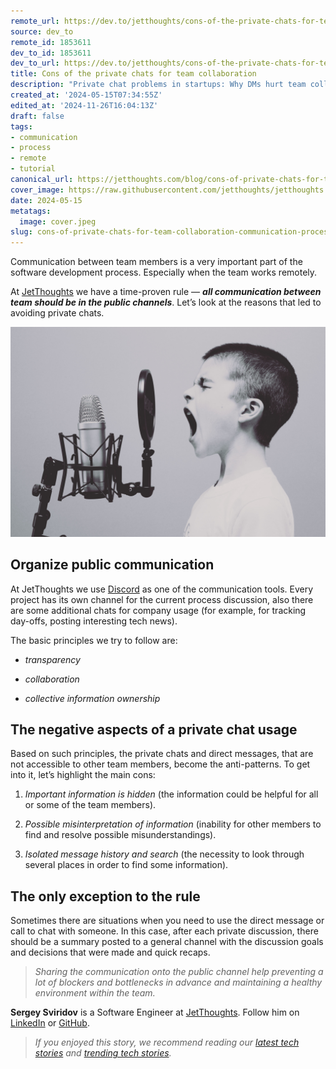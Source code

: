 ```yaml
---
remote_url: https://dev.to/jetthoughts/cons-of-the-private-chats-for-team-collaboration-4d13
source: dev_to
remote_id: 1853611
dev_to_id: 1853611
dev_to_url: https://dev.to/jetthoughts/cons-of-the-private-chats-for-team-collaboration-4d13
title: Cons of the private chats for team collaboration
description: "Private chat problems in startups: Why DMs hurt team collaboration. Learn transparent communication strategies, build remote team culture, avoid information silos ✓"
created_at: '2024-05-15T07:34:55Z'
edited_at: '2024-11-26T16:04:13Z'
draft: false
tags:
- communication
- process
- remote
- tutorial
canonical_url: https://jetthoughts.com/blog/cons-of-private-chats-for-team-collaboration-communication-process/
cover_image: https://raw.githubusercontent.com/jetthoughts/jetthoughts.github.io/master/content/blog/cons-of-private-chats-for-team-collaboration-communication-process/cover.jpeg
date: 2024-05-15
metatags:
  image: cover.jpeg
slug: cons-of-private-chats-for-team-collaboration-communication-process
---
```

Communication between team members is a very important part of the software development process. Especially when the team works remotely.

At [JetThoughts](https://www.jetthoughts.com/) we have a time-proven rule — ***all communication between team should be in the public channels***. Let’s look at the reasons that led to avoiding private chats.

![Photo by [Jason Rosewell](https://unsplash.com/@jasonrosewell?utm_source=medium&utm_medium=referral) on [Unsplash](https://unsplash.com?utm_source=medium&utm_medium=referral)](file_0.jpeg)

## Organize public communication

At JetThoughts we use [Discord](https://discordapp.com/) as one of the communication tools. Every project has its own channel for the current process discussion, also there are some additional chats for company usage (for example, for tracking day-offs, posting interesting tech news).

The basic principles we try to follow are:

* *transparency*

* *collaboration*

* *collective information ownership*

## The negative aspects of a private chat usage

Based on such principles, the private chats and direct messages, that are not accessible to other team members, become the anti-patterns. To get into it, let’s highlight the main cons:

 1. *Important information is hidden* (the information could be helpful for all or some of the team members).

 2. *Possible misinterpretation of information* (inability for other members to find and resolve possible misunderstandings).

 3. *Isolated message history and search* (the necessity to look through several places in order to find some information).

## The only exception to the rule

Sometimes there are situations when you need to use the direct message or call to chat with someone. In this case, after each private discussion, there should be a summary posted to a general channel with the discussion goals and decisions that were made and quick recaps.
> *Sharing the communication onto the public channel help preventing a lot of blockers and bottlenecks in advance and maintaining a healthy environment within the team.*

**Sergey Sviridov** is a Software Engineer at [JetThoughts](https://www.jetthoughts.com/). Follow him on [LinkedIn](https://www.linkedin.com/in/sergey-sviridov-83007199) or [GitHub](https://github.com/SviridovSV).
> *If you enjoyed this story, we recommend reading our [latest tech stories](https://jtway.co/latest) and [trending tech stories](https://jtway.co/trending).*

